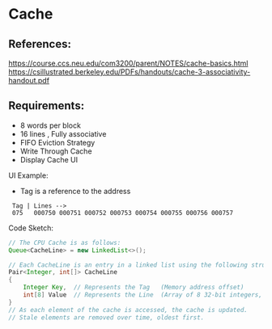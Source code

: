 # Cache

## References:
https://course.ccs.neu.edu/com3200/parent/NOTES/cache-basics.html
https://csillustrated.berkeley.edu/PDFs/handouts/cache-3-associativity-handout.pdf

## Requirements:
- 8 words per block
- 16 lines , Fully associative
- FIFO Eviction Strategy
- Write Through Cache
- Display Cache UI

UI Example:
- Tag is a reference to the address
```text
 Tag | Lines -->
 075   000750 000751 000752 000753 000754 000755 000756 000757
```

Code Sketch:
```java
// The CPU Cache is as follows:
Queue<CacheLine> = new LinkedList<>();

// Each CacheLine is an entry in a linked list using the following structure:
Pair<Integer, int[]> CacheLine
{
    Integer Key,  // Represents the Tag   (Memory address offset)
    int[8] Value  // Represents the Line  (Array of 8 32-bit integers, or 8 addresses from memory)
}
// As each element of the cache is accessed, the cache is updated.
// Stale elements are removed over time, oldest first.
```